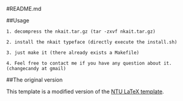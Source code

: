 #README.md


##Usage

    1. decompress the nkait.tar.gz (tar -zxvf nkait.tar.gz)

    2. install the nkait typeface (directly execute the install.sh)

    3. just make it (there already exists a Makefile)

    4. Feel free to contact me if you have any question about it. (changecandy at gmail)

##The original version

This template is a modified version of the [NTU LaTeX template](http://www.csie.ntu.edu.tw/~tzhuan/www/resources/ntu/).

